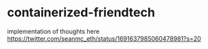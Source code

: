 # containerized-friendtech
implementation of thoughts here https://twitter.com/seanmc_eth/status/1691637985060478981?s=20
